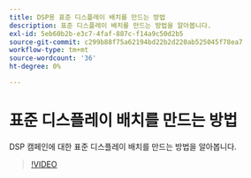```yaml
---
title: DSP용 표준 디스플레이 배치를 만드는 방법
description: 표준 디스플레이 배치를 만드는 방법을 알아봅니다.
exl-id: 5eb60b2b-e3c7-4faf-887c-f14a9c50d2b5
source-git-commit: c299b88f75a62194bd22b2d220ab525045f78ea7
workflow-type: tm+mt
source-wordcount: '36'
ht-degree: 0%

---
```


# 표준 디스플레이 배치를 만드는 방법

DSP 캠페인에 대한 표준 디스플레이 배치를 만드는 방법을 알아봅니다.

>[!VIDEO](https://video.tv.adobe.com/v/340454)
